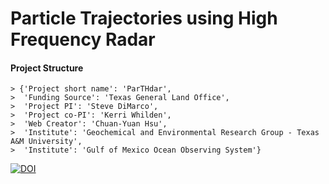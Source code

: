 # Particle Trajectories using High Frequency Radar

#### Project Structure

	> {'Project short name': 'ParTHdar',
	>  'Funding Source': 'Texas General Land Office', 
	>  'Project PI': 'Steve DiMarco',
	>  'Project co-PI': 'Kerri Whilden',
	>  'Web Creator': 'Chuan-Yuan Hsu',
	>  'Institute': 'Geochemical and Environmental Research Group - Texas A&M University',
	>  'Institute': 'Gulf of Mexico Ocean Observing System'}


[![DOI](https://zenodo.org/badge/199946692.svg)](https://zenodo.org/badge/latestdoi/199946692)
